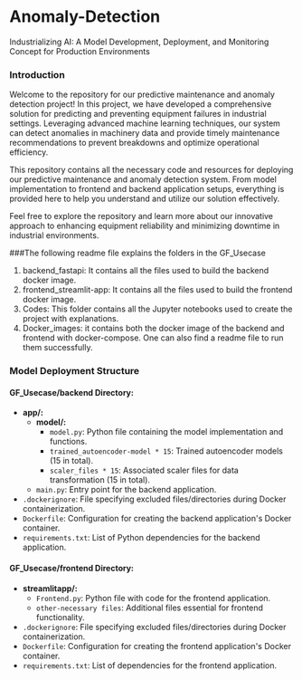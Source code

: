 # Anomaly-Detection
Industrializing AI: A Model Development, Deployment, and Monitoring Concept for Production Environments

### Introduction

Welcome to the repository for our predictive maintenance and anomaly detection project! In this project, we have developed a comprehensive solution for predicting and preventing equipment failures in industrial settings. Leveraging advanced machine learning techniques, our system can detect anomalies in machinery data and provide timely maintenance recommendations to prevent breakdowns and optimize operational efficiency.

This repository contains all the necessary code and resources for deploying our predictive maintenance and anomaly detection system. From model implementation to frontend and backend application setups, everything is provided here to help you understand and utilize our solution effectively.

Feel free to explore the repository and learn more about our innovative approach to enhancing equipment reliability and minimizing downtime in industrial environments.

###The following readme file explains the folders in the GF_Usecase

1) backend_fastapi: It contains all the files used to build the backend docker image.
2) frontend_streamlit-app: It contains all the files used to build the frontend docker image.
3) Codes: This folder contains all the Jupyter notebooks used to create the project with explanations.
4) Docker_images: it contains both the docker image of the backend and frontend with docker-compose. One can also find a readme file to run them successfully. 



### Model Deployment Structure

#### GF_Usecase/backend Directory:
- **app/:**
  - **model/:**
    - `model.py`: Python file containing the model implementation and functions.
    - `trained_autoencoder-model * 15`: Trained autoencoder models (15 in total).
    - `scaler_files * 15`: Associated scaler files for data transformation (15 in total).
  - `main.py`: Entry point for the backend application.
- `.dockerignore`: File specifying excluded files/directories during Docker containerization.
- `Dockerfile`: Configuration for creating the backend application's Docker container.
- `requirements.txt`: List of Python dependencies for the backend application.

#### GF_Usecase/frontend Directory:
- **streamlitapp/:**
  - `Frontend.py`: Python file with code for the frontend application.
  - `other-necessary files`: Additional files essential for frontend functionality.
- `.dockerignore`: File specifying excluded files/directories during Docker containerization.
- `Dockerfile`: Configuration for creating the frontend application's Docker container.
- `requirements.txt`: List of dependencies for the frontend application.
